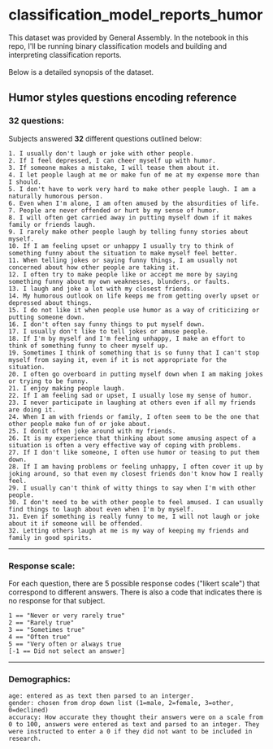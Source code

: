 # classification_model_reports_humor

This dataset was provided by General Assembly. In the notebook in this repo, I'll be running binary classification models and building and interpreting classification reports.<br/><br/>
Below is a detailed synopsis of the dataset.

## Humor styles questions encoding reference

### 32 questions:

Subjects answered **32** different questions outlined below:

    1. I usually don't laugh or joke with other people.
    2. If I feel depressed, I can cheer myself up with humor.
    3. If someone makes a mistake, I will tease them about it.
    4. I let people laugh at me or make fun of me at my expense more than I should.
    5. I don't have to work very hard to make other people laugh. I am a naturally humorous person.
    6. Even when I'm alone, I am often amused by the absurdities of life.
    7. People are never offended or hurt by my sense of humor.
    8. I will often get carried away in putting myself down if it makes family or friends laugh.
    9. I rarely make other people laugh by telling funny stories about myself.
    10. If I am feeling upset or unhappy I usually try to think of something funny about the situation to make myself feel better.
    11. When telling jokes or saying funny things, I am usually not concerned about how other people are taking it.
    12. I often try to make people like or accept me more by saying something funny about my own weaknesses, blunders, or faults.
    13. I laugh and joke a lot with my closest friends.
    14. My humorous outlook on life keeps me from getting overly upset or depressed about things.
    15. I do not like it when people use humor as a way of criticizing or putting someone down.
    16. I don't often say funny things to put myself down.
    17. I usually don't like to tell jokes or amuse people.
    18. If I'm by myself and I'm feeling unhappy, I make an effort to think of something funny to cheer myself up.
    19. Sometimes I think of something that is so funny that I can't stop myself from saying it, even if it is not appropriate for the situation.
    20. I often go overboard in putting myself down when I am making jokes or trying to be funny.
    21. I enjoy making people laugh.
    22. If I am feeling sad or upset, I usually lose my sense of humor.
    23. I never participate in laughing at others even if all my friends are doing it.
    24. When I am with friends or family, I often seem to be the one that other people make fun of or joke about.
    25. I donít often joke around with my friends.
    26. It is my experience that thinking about some amusing aspect of a situation is often a very effective way of coping with problems.
    27. If I don't like someone, I often use humor or teasing to put them down.
    28. If I am having problems or feeling unhappy, I often cover it up by joking around, so that even my closest friends don't know how I really feel.
    29. I usually can't think of witty things to say when I'm with other people.
    30. I don't need to be with other people to feel amused. I can usually find things to laugh about even when I'm by myself.
    31. Even if something is really funny to me, I will not laugh or joke about it if someone will be offended.
    32. Letting others laugh at me is my way of keeping my friends and family in good spirits.

---

### Response scale:

For each question, there are 5 possible response codes ("likert scale") that correspond to different answers. There is also a code that indicates there is no response for that subject.

    1 == "Never or very rarely true"
    2 == "Rarely true"
    3 == "Sometimes true"
    4 == "Often true"
    5 == "Very often or always true
    [-1 == Did not select an answer]
    
---

### Demographics:

    age: entered as as text then parsed to an interger.
    gender: chosen from drop down list (1=male, 2=female, 3=other, 0=declined)
    accuracy: How accurate they thought their answers were on a scale from 0 to 100, answers were entered as text and parsed to an integer. They were instructed to enter a 0 if they did not want to be included in research.	
    
